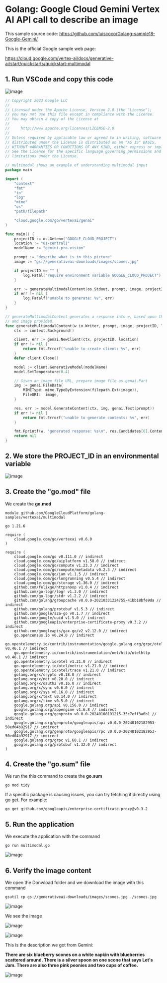 # Golang: Google Cloud Gemini Vertex AI API call to describe an image

This sample source code: https://github.com/luiscoco/Golang-sample18-Google-Gemini/

This is the official Google sample web page: 

https://cloud.google.com/vertex-ai/docs/generative-ai/start/quickstarts/quickstart-multimodal

## 1. Run VSCode and copy this code

![image](https://github.com/luiscoco/Golang-sample18-Google-Gemini/assets/32194879/970a0021-1704-4379-b786-dfe736bb2d80)

```go
// Copyright 2023 Google LLC
//
// Licensed under the Apache License, Version 2.0 (the "License");
// you may not use this file except in compliance with the License.
// You may obtain a copy of the License at
//
//     http://www.apache.org/licenses/LICENSE-2.0
//
// Unless required by applicable law or agreed to in writing, software
// distributed under the License is distributed on an "AS IS" BASIS,
// WITHOUT WARRANTIES OR CONDITIONS OF ANY KIND, either express or implied.
// See the License for the specific language governing permissions and
// limitations under the License.

// multimodal shows an example of understanding multimodal input
package main

import (
	"context"
	"fmt"
	"io"
	"log"
	"mime"
	"os"
	"path/filepath"

	"cloud.google.com/go/vertexai/genai"
)

func main() {
	projectID := os.Getenv("GOOGLE_CLOUD_PROJECT")
	location := "us-central1"
	modelName := "gemini-pro-vision"

	prompt := "describe what is in this picture"
	image := "gs://generativeai-downloads/images/scones.jpg"

	if projectID == "" {
		log.Fatal("require environment variable GOOGLE_CLOUD_PROJECT")
	}

	err := generateMultimodalContent(os.Stdout, prompt, image, projectID, location, modelName)
	if err != nil {
		log.Fatalf("unable to generate: %v", err)
	}
}

// generateMultimodalContent generates a response into w, based upon the prompt
// and image provided.
func generateMultimodalContent(w io.Writer, prompt, image, projectID, location, modelName string) error {
	ctx := context.Background()

	client, err := genai.NewClient(ctx, projectID, location)
	if err != nil {
		return fmt.Errorf("unable to create client: %v", err)
	}
	defer client.Close()

	model := client.GenerativeModel(modelName)
	model.SetTemperature(0.4)

	// Given an image file URL, prepare image file as genai.Part
	img := genai.FileData{
		MIMEType: mime.TypeByExtension(filepath.Ext(image)),
		FileURI:  image,
	}

	res, err := model.GenerateContent(ctx, img, genai.Text(prompt))
	if err != nil {
		return fmt.Errorf("unable to generate contents: %v", err)
	}

	fmt.Fprintf(w, "generated response: %s\n", res.Candidates[0].Content.Parts[0])
	return nil
}
```

## 2. We store the PROJECT_ID in an environmental variable

![image](https://github.com/luiscoco/Golang-sample18-Google-Gemini/assets/32194879/26e283af-1f47-43ea-b9ba-73957b8d2272)

## 3. Create the "go.mod" file

We create the **go.mod**

```
module github.com/GoogleCloudPlatform/golang-samples/vertexai/multimodal

go 1.21.6

require (
	cloud.google.com/go/vertexai v0.6.0
)

require (
	cloud.google.com/go v0.111.0 // indirect
	cloud.google.com/go/aiplatform v1.58.0 // indirect
	cloud.google.com/go/compute v1.23.3 // indirect
	cloud.google.com/go/compute/metadata v0.2.3 // indirect
	cloud.google.com/go/iam v1.1.5 // indirect
	cloud.google.com/go/longrunning v0.5.4 // indirect
	cloud.google.com/go/storage v1.36.0 // indirect
	github.com/felixge/httpsnoop v1.0.4 // indirect
	github.com/go-logr/logr v1.3.0 // indirect
	github.com/go-logr/stdr v1.2.2 // indirect
	github.com/golang/groupcache v0.0.0-20210331224755-41bb18bfe9da // indirect
	github.com/golang/protobuf v1.5.3 // indirect
	github.com/google/s2a-go v0.1.7 // indirect
	github.com/google/uuid v1.5.0 // indirect
	github.com/googleapis/enterprise-certificate-proxy v0.3.2 // indirect
	github.com/googleapis/gax-go/v2 v2.12.0 // indirect
	go.opencensus.io v0.24.0 // indirect
	go.opentelemetry.io/contrib/instrumentation/google.golang.org/grpc/otelgrpc v0.46.1 // indirect
	go.opentelemetry.io/contrib/instrumentation/net/http/otelhttp v0.46.1 // indirect
	go.opentelemetry.io/otel v1.21.0 // indirect
	go.opentelemetry.io/otel/metric v1.21.0 // indirect
	go.opentelemetry.io/otel/trace v1.21.0 // indirect
	golang.org/x/crypto v0.18.0 // indirect
	golang.org/x/net v0.20.0 // indirect
	golang.org/x/oauth2 v0.16.0 // indirect
	golang.org/x/sync v0.6.0 // indirect
	golang.org/x/sys v0.16.0 // indirect
	golang.org/x/text v0.14.0 // indirect
	golang.org/x/time v0.5.0 // indirect
	google.golang.org/api v0.156.0 // indirect
	google.golang.org/appengine v1.6.8 // indirect
	google.golang.org/genproto v0.0.0-20240108191215-35c7eff3a6b1 // indirect
	google.golang.org/genproto/googleapis/api v0.0.0-20240102182953-50ed04b92917 // indirect
	google.golang.org/genproto/googleapis/rpc v0.0.0-20240102182953-50ed04b92917 // indirect
	google.golang.org/grpc v1.60.1 // indirect
	google.golang.org/protobuf v1.32.0 // indirect
)
```

## 4. Create the "go.sum" file

We run the this command to create the **go.sum**

```
go mod tidy
```

If a specific package is causing issues, you can try fetching it directly using go get. For example:

```
go get github.com/googleapis/enterprise-certificate-proxy@v0.3.2
```

## 5. Run the application

We execute the application with the command

```
go run multimodal.go
```

![image](https://github.com/luiscoco/Golang-sample18-Google-Gemini/assets/32194879/71d3528a-7e78-475d-a254-74772388f4f6)

## 6. Verify the image content

We open the Donwload folder and we download the image with this command

```
gsutil cp gs://generativeai-downloads/images/scones.jpg ./scones.jpg
```

![image](https://github.com/luiscoco/Golang-sample18-Google-Gemini/assets/32194879/256876ad-f92f-4ead-afd8-052e3f6465f6)

We see the image 

![image](https://github.com/luiscoco/Golang-sample18-Google-Gemini/assets/32194879/e8848059-b7b1-46f7-a594-7a4312fd9aaa)

![image](https://github.com/luiscoco/Golang-sample18-Google-Gemini/assets/32194879/8b2d03f4-7aa0-49e0-bb24-d60419ffbf39)

This is the description we got from Gemini:

**There are six blueberry scones on a white napkin with blueberries scattered around. There is a silver spoon on one scone that says Let's Jam. There are also three pink peonies and two cups of coffee.**

![image](https://github.com/luiscoco/Golang-sample18-Google-Gemini/assets/32194879/a18fa656-14c1-445f-a734-e8e85d324e5d)




